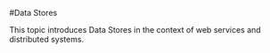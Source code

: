 #Data Stores

This topic introduces Data Stores in the context of web services and distributed systems.